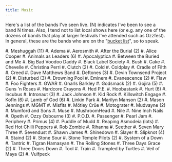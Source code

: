```yaml
---
title: Music
---
```


Here's a list of the bands I've seen live. (N) indicates I've been to see a
band N times. Also, I tend not to list local shows here (or e.g. any one of the
dozens of bands that play at larger festivals I've attended such as Ozzfest).
In general, these are the bands who are on the "[bucket list][1]", so to speak.

#. Meshuggah (11)
#. Adema
#. Aerosmith
#. After the Burial (2)
#. Alice Cooper
#. Animals as Leaders (6)
#. Apocalyptica
#. Between the Buried and Me
#. Big Bad Voodoo Daddy
#. Black Label Society
#. Bush
#. Cake
#. Chevelle
#. Christina Perri
#. Clutch (2)
#. Cold
#. Coldplay
#. Cradle of Filth
#. Creed
#. Dave Matthews Band
#. Deftones (3)
#. Devin Townsend Project (2)
#. Disturbed (3)
#. Drowning Pool
#. Eminem
#. Evanescence (2)
#. Flaw
#. Foo Fighters
#. GWAR
#. Gnarls Barkley
#. Godsmack (2)
#. Gojira (5)
#. Guns 'n Roses
#. Hardcore Crayons
#. Hed P.E.
#. Hoobastank
#. Hurt (6)
#. Incubus
#. Intronaut (3)
#. Jack Johnson
#. Kid Rock
#. Killswitch Engage
#. KoЯn (6)
#. Lamb of God (6)
#. Linkin Park
#. Marilyn Manson (2)
#. Mason Jennings
#. MGMT
#. Misfits
#. Mötley Crüe
#. Motograter
#. Mudvayne (2)
#. Mumford and Sons
#. Muse
#. MushroomHead
#. Nile
#. Nine Inch Nails
#. Opeth
#. Ozzy Osbourne (3)
#. P.O.D.
#. Passenger
#. Pearl Jam
#. Periphery
#. Primus (4)
#. Puddle of Mudd
#. Reaping Asmodeia (lots)
#. Red Hot Chilli Peppers
#. Rob Zombie
#. Rihanna
#. Seether
#. Seven Mary Three
#. Sevendust
#. Shawn James
#. Shinedown
#. Slayer
#. Slipknot (4)
#. Staind (2)
#. Stone Sour
#. Stone Temple Pilots (2)
#. System of a Down
#. Tantric
#. Tigran Hamasyan
#. The Rolling Stones
#. Three Days Grace (2)
#. Three Doors Down
#. Tool
#. Train
#. Trampled by Turtles
#. Veil of Maya (2)
#. Vulfpeck

 [1]: http://en.wikipedia.org/wiki/Kick_the_bucket
